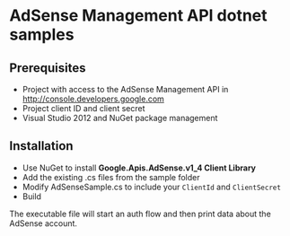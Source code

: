 # AdSense Management API dotnet samples

## Prerequisites
* Project with access to the AdSense Management API in http://console.developers.google.com
* Project client ID and client secret
* Visual Studio 2012 and NuGet package management

## Installation
* Use NuGet to install **Google.Apis.AdSense.v1_4 Client Library**
* Add the existing .cs files from the sample folder
* Modify AdSenseSample.cs to include your `ClientId` and `ClientSecret`
* Build

The executable file will start an auth flow and then print data about the AdSense account.
